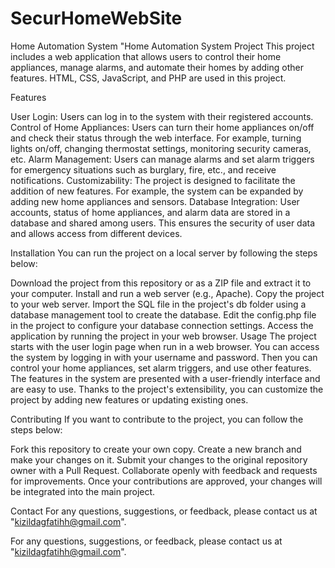 # SecurHomeWebSite
Home Automation System 
"Home Automation System Project
This project includes a web application that allows users to control their home appliances, manage alarms, and automate their homes by adding other features. HTML, CSS, JavaScript, and PHP are used in this project.

Features

User Login: Users can log in to the system with their registered accounts.
Control of Home Appliances: Users can turn their home appliances on/off and check their status through the web interface. For example, turning lights on/off, changing thermostat settings, monitoring security cameras, etc.
Alarm Management: Users can manage alarms and set alarm triggers for emergency situations such as burglary, fire, etc., and receive notifications.
Customizability: The project is designed to facilitate the addition of new features. For example, the system can be expanded by adding new home appliances and sensors.
Database Integration: User accounts, status of home appliances, and alarm data are stored in a database and shared among users. This ensures the security of user data and allows access from different devices.

Installation
You can run the project on a local server by following the steps below:

Download the project from this repository or as a ZIP file and extract it to your computer.
Install and run a web server (e.g., Apache).
Copy the project to your web server.
Import the SQL file in the project's db folder using a database management tool to create the database.
Edit the config.php file in the project to configure your database connection settings.
Access the application by running the project in your web browser.
Usage
The project starts with the user login page when run in a web browser. You can access the system by logging in with your username and password. Then you can control your home appliances, set alarm triggers, and use other features. The features in the system are presented with a user-friendly interface and are easy to use. Thanks to the project's extensibility, you can customize the project by adding new features or updating existing ones.

Contributing
If you want to contribute to the project, you can follow the steps below:

Fork this repository to create your own copy.
Create a new branch and make your changes on it.
Submit your changes to the original repository owner with a Pull Request.
Collaborate openly with feedback and requests for improvements.
Once your contributions are approved, your changes will be integrated into the main project.

Contact
For any questions, suggestions, or feedback, please contact us at "kizildagfatihh@gmail.com".

For any questions, suggestions, or feedback, please contact us at "kizildagfatihh@gmail.com".


